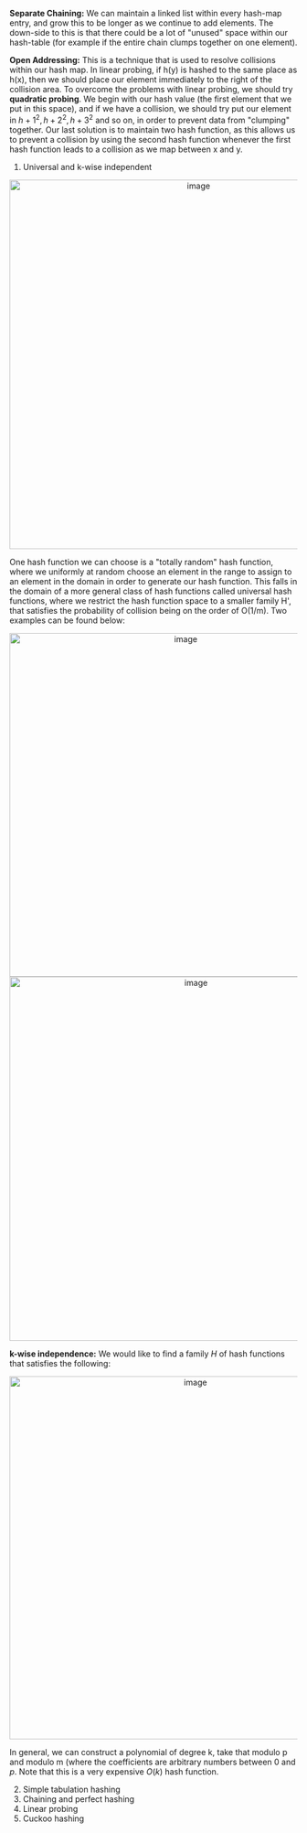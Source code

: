 **Separate Chaining:** We can maintain a linked list within every hash-map entry, and grow this to be longer as we continue to add elements. The down-side to this is that there could be a lot of "unused" space within our hash-table (for example if the entire chain clumps together on one element). 

**Open Addressing:** This is a technique that is used to resolve collisions within our hash map. In linear probing, if h(y) is hashed to the same place as h(x), then we should place our element immediately to the right of the collision area. To overcome the problems with linear probing, we should try **quadratic probing**. We begin with our hash value (the first element that we put in this space), and if we have a collision, we should try put our element in $h + 1^2, h + 2^2, h + 3^2$ and so on, in order to prevent data from "clumping" together. Our last solution is to maintain two hash function, as this allows us to prevent a collision by using the second hash function whenever the first hash function leads to a collision as we map between x and y. 

1. Universal and k-wise independent

<p align="center">
<img width="646" alt="image" src="https://user-images.githubusercontent.com/49863684/192110507-13b36628-d0de-4d00-b3d6-9a86bae09421.png">
</p>

One hash function we can choose is a "totally random" hash function, where we uniformly at random choose an element in the range to assign to an element in the domain in order to generate our hash function. This falls in the domain of a more general class of hash functions called universal hash functions, where we restrict the hash function space to a smaller family H', that satisfies the probability of collision being on the order of O(1/m). Two examples can be found below:

<p align="center">
<img width="601" alt="image" src="https://user-images.githubusercontent.com/49863684/192110668-8fbea3bd-0f5b-4535-bc93-e491c7d0d43b.png">
<img width="637" alt="image" src="https://user-images.githubusercontent.com/49863684/192110711-01e100e1-a844-4959-933f-22a25578a1d2.png">
</p>

**k-wise independence:** We would like to find a family $H$ of hash functions that satisfies the following:

<p align="center">
<img width="635" alt="image" src="https://user-images.githubusercontent.com/49863684/192110832-a4734230-5635-4d8e-b6cf-b99562bc908a.png">
</p>

In general, we can construct a polynomial of degree k, take that modulo p and modulo m (where the coefficients are arbitrary numbers between $0$ and $p$. Note that this is a very expensive $O(k)$ hash function. 

2. Simple tabulation hashing
3. Chaining and perfect hashing
4. Linear probing
5. Cuckoo hashing
